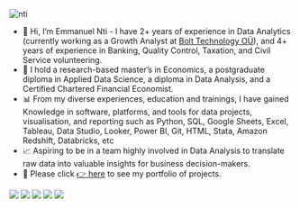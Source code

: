 ![nti](https://user-images.githubusercontent.com/51451027/143777025-8bd5d860-7b1f-4694-b2de-232d94b2bdaa.PNG)
- 👋 Hi, I’m Emmanuel Nti - I have 2+ years of experience in Data Analytics (currently working as a Growth Analyst at [Bolt Technology OÜ](https://bolt.eu//)), and 4+ years of experience in Banking, Quality Control, Taxation, and Civil Service volunteering. 
- 🌱 I hold a research-based master’s in Economics, a postgraduate diploma in Applied Data Science, a diploma in Data Analysis, and a Certified Chartered Financial Economist. 
- 📊 From my diverse experiences, education and trainings, I have gained Knowledge in software, platforms, and tools for data projects, visualisation, and reporting such as Python, SQL, Google Sheets, Excel, Tableau, Data Studio, Looker, Power BI, Git, HTML, Stata, Amazon Redshift, Databricks, etc  
- 📈 Aspiring to be in a team highly involved in Data Analysis to translate raw data into valuable insights for business decision-makers. 
- 🎯 Please click [👉 here](https://emmanuel-nti.github.io/Data-Analysis-Portfolio/) to see my portfolio of projects.

![](https://img.shields.io/badge/Data_Analysis-Data_Science-informational?style=flat&color=2bbc8a)
![](https://img.shields.io/badge/Research_Abilities-Business_Insights-informational?style=flat&color=2bbc8a)
![](https://img.shields.io/badge/Python-SQL-informational?style=flat&color=2bbc8a)
![](https://img.shields.io/badge/MS_Office-Tableau-informational?style=flat&color=2bbc8a)
![](https://img.shields.io/badge/Strong_Work_Ethic-Detail_Oriented-informational?style=flat&color=2bbc8a)
<!---
Emmanuel-Nti/Emmanuel-Nti is a ✨ special ✨ repository because its `README.md` (this file) appears on your GitHub profile.
You can click the Preview link to take a look at your changes.
--->


